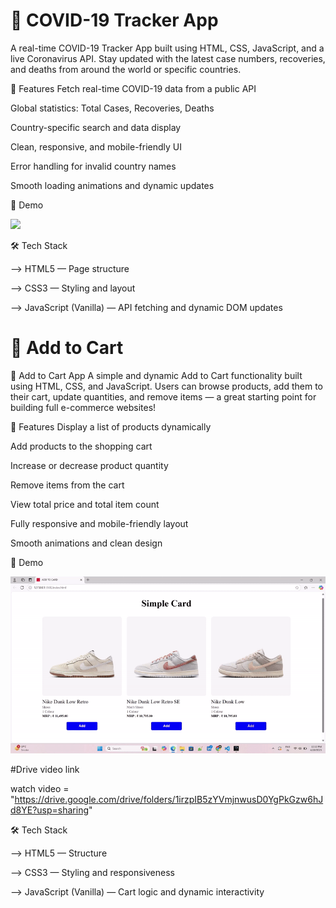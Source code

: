 <h1>🦠 COVID-19 Tracker App</h1>
A real-time COVID-19 Tracker App built using HTML, CSS, JavaScript, and a live Coronavirus API.
Stay updated with the latest case numbers, recoveries, and deaths from around the world or specific countries.

🚀 Features
Fetch real-time COVID-19 data from a public API

Global statistics: Total Cases, Recoveries, Deaths

Country-specific search and data display

Clean, responsive, and mobile-friendly UI

Error handling for invalid country names

Smooth loading animations and dynamic updates

🎥 Demo

<img src="output.gif">

🛠️ Tech Stack

--> HTML5 — Page structure

--> CSS3 — Styling and layout

--> JavaScript (Vanilla) — API fetching and dynamic DOM updates


<h1>🛒 Add to Cart</h1>

🛒 Add to Cart App A simple and dynamic Add to Cart functionality built using HTML, CSS, and JavaScript. Users can browse products, add them to their cart, update quantities, and remove items — a great starting point for building full e-commerce websites!

🚀 Features Display a list of products dynamically

Add products to the shopping cart

Increase or decrease product quantity

Remove items from the cart

View total price and total item count

Fully responsive and mobile-friendly layout

Smooth animations and clean design

🎥 Demo

<img src="output1.gif">

#Drive video link

watch video = "https://drive.google.com/drive/folders/1irzpIB5zYVmjnwusD0YgPkGzw6hJd8YE?usp=sharing"

🛠️ Tech Stack

--> HTML5 — Structure

--> CSS3 — Styling and responsiveness

--> JavaScript (Vanilla) — Cart logic and dynamic interactivity
